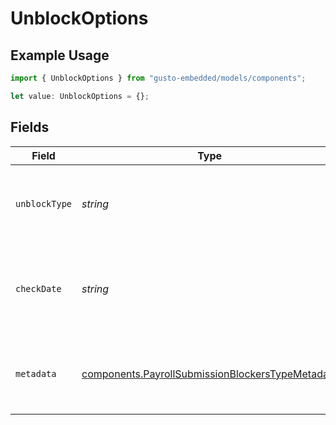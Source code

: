# UnblockOptions

## Example Usage

```typescript
import { UnblockOptions } from "gusto-embedded/models/components";

let value: UnblockOptions = {};
```

## Fields

| Field                                                                                                                | Type                                                                                                                 | Required                                                                                                             | Description                                                                                                          |
| -------------------------------------------------------------------------------------------------------------------- | -------------------------------------------------------------------------------------------------------------------- | -------------------------------------------------------------------------------------------------------------------- | -------------------------------------------------------------------------------------------------------------------- |
| `unblockType`                                                                                                        | *string*                                                                                                             | :heavy_minus_sign:                                                                                                   | The type of unblock option for the submission blocker.                                                               |
| `checkDate`                                                                                                          | *string*                                                                                                             | :heavy_minus_sign:                                                                                                   | The payment check date associated with the unblock option.                                                           |
| `metadata`                                                                                                           | [components.PayrollSubmissionBlockersTypeMetadata](../../models/components/payrollsubmissionblockerstypemetadata.md) | :heavy_minus_sign:                                                                                                   | Additional data associated with the unblock option.                                                                  |